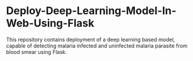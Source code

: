 # Deploy-Deep-Learning-Model-In-Web-Using-Flask
This repository contains deployment of a deep learning based model, capable of detecting malaria infected and uninfected malaria parasite from blood smear using Flask. 
